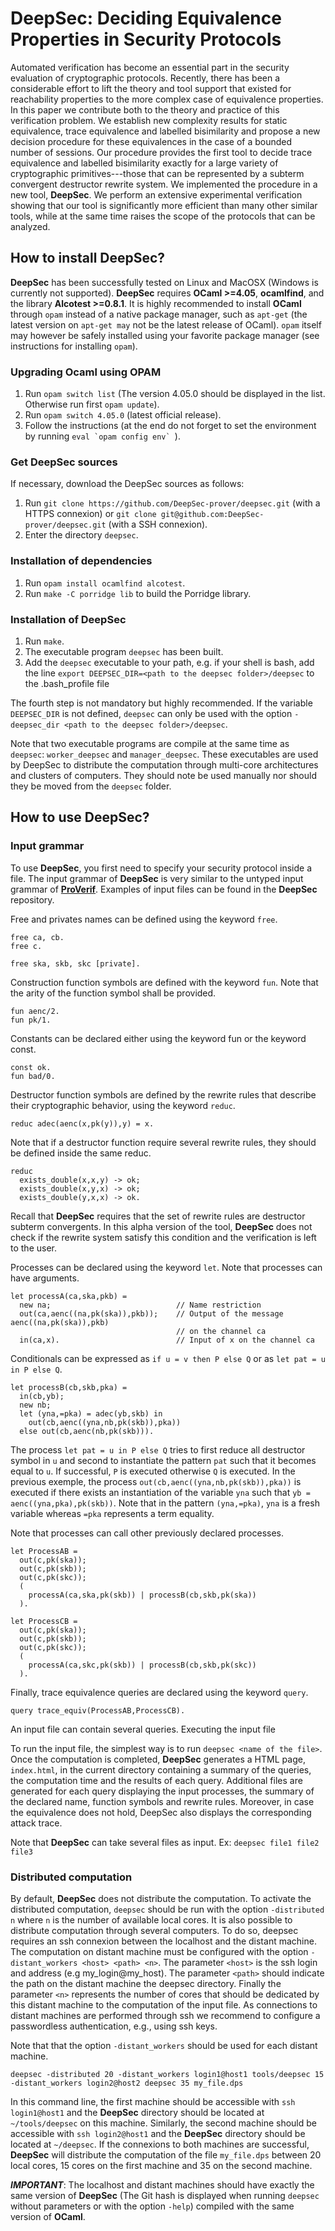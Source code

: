 # DeepSec: Deciding Equivalence Properties in Security Protocols

Automated verification has become an essential part in the security evaluation of cryptographic protocols. Recently, there has been a considerable effort to lift the theory and tool support that existed for reachability properties to the more complex case of equivalence properties. In this paper we contribute both to the theory and practice of this verification problem.  We establish new complexity results for static equivalence, trace equivalence and labelled bisimilarity and propose a new decision procedure for these equivalences in the case of a bounded number of sessions. Our procedure provides the first tool to decide trace equivalence and labelled bisimilarity exactly for a large variety of cryptographic primitives---those that can be represented by a subterm convergent destructor rewrite system. We implemented the procedure in a new tool, **DeepSec**. We perform an extensive experimental verification showing that our tool is significantly more efficient than many other similar tools, while at the same time raises the scope of the protocols that can be analyzed.

## How to install DeepSec?

**DeepSec** has been successfully tested on Linux and MacOSX (Windows is currently not supported). **DeepSec** requires **OCaml >=4.05**, **ocamlfind**, and the library **Alcotest >=0.8.1**.  It is highly recommended to install **OCaml** through `opam` instead of a native package manager, such as `apt-get` (the latest version on `apt-get may` not be the latest release of OCaml). `opam` itself may however be safely installed using your favorite package manager (see instructions for installing `opam`).

### Upgrading Ocaml using OPAM

1. Run `opam switch list` (The version 4.05.0 should be displayed in the list. Otherwise run first `opam update`).
2. Run `opam switch 4.05.0` (latest official release).
3. Follow the instructions (at the end do not forget to set the environment by running ``eval `opam config env` ``).

### Get DeepSec sources

If necessary, download the DeepSec sources as follows:
1. Run `git clone https://github.com/DeepSec-prover/deepsec.git` (with a HTTPS connexion) or `git clone git@github.com:DeepSec-prover/deepsec.git` (with a SSH connexion).
2. Enter the directory `deepsec`.

### Installation of dependencies

1. Run `opam install ocamlfind alcotest`.
2. Run `make -C porridge lib` to build the Porridge library.

### Installation of DeepSec

1. Run `make`.
3. The executable program `deepsec` has been built.
4. Add the `deepsec` executable to your path, e.g. if your shell is bash, add the line `export DEEPSEC_DIR=<path to the deepsec folder>/deepsec` to the .bash_profile file

The fourth step is not mandatory but highly recommended. If the variable `DEEPSEC_DIR` is not defined, `deepsec` can only be used with the option `-deepsec_dir <path to the deepsec folder>/deepsec`.

Note that two executable programs are compile at the same time as `deepsec`: `worker_deepsec` and `manager_deepsec`. These executables are used by DeepSec to distribute the computation through multi-core architectures and clusters of computers. They should note be used manually nor should they be moved from the `deepsec` folder.

## How to use DeepSec?

### Input grammar

To use **DeepSec**, you first need to specify your security protocol inside a file. The input grammar of **DeepSec** is very similar to the untyped input grammar of **[ProVerif](http://prosecco.gforge.inria.fr/personal/bblanche/proverif/)**. Examples of input files can be found in the **DeepSec** repository.

Free and privates names can be defined using the keyword `free`.

```
free ca, cb.
free c.

free ska, skb, skc [private].
```

Construction function symbols are defined with the keyword `fun`. Note that the arity of the function symbol shall be provided.

```
fun aenc/2.
fun pk/1.
```

Constants can be declared either using the keyword fun or the keyword const.

```
const ok.
fun bad/0.
```

Destructor function symbols are defined by the rewrite rules that describe their cryptographic behavior, using the keyword `reduc`.

```
reduc adec(aenc(x,pk(y)),y) = x.
```

Note that if a destructor function require several rewrite rules, they should be defined inside the same reduc.

```
reduc
  exists_double(x,x,y) -> ok;
  exists_double(x,y,x) -> ok;
  exists_double(y,x,x) -> ok.
```

Recall that **DeepSec** requires that the set of rewrite rules are destructor subterm convergents. In this alpha version of the tool, **DeepSec** does not check if the rewrite system satisfy this condition and the verification is left to the user.

Processes can be declared using the keyword `let`. Note that processes can have arguments.

```
let processA(ca,ska,pkb) =
  new na;                            // Name restriction
  out(ca,aenc((na,pk(ska)),pkb));    // Output of the message aenc((na,pk(ska)),pkb)
                                     // on the channel ca
  in(ca,x).                          // Input of x on the channel ca
```

Conditionals can be expressed as `if u = v then P else Q` or as `let pat = u in P else Q`.

```
let processB(cb,skb,pka) =
  in(cb,yb);
  new nb;
  let (yna,=pka) = adec(yb,skb) in
    out(cb,aenc((yna,nb,pk(skb)),pka))
  else out(cb,aenc(nb,pk(skb))).
```

The process `let pat = u in P else Q` tries  to first reduce all destructor symbol in `u` and second to instantiate the pattern `pat` such that it becomes equal to `u`. If successful, `P` is executed otherwise `Q` is executed. In the previous exemple, the process `out(cb,aenc((yna,nb,pk(skb)),pka))` is executed if there exists an instantiation of the variable `yna` such that `yb = aenc((yna,pka),pk(skb))`. Note that in the pattern `(yna,=pka)`, `yna` is a fresh variable whereas `=pka` represents a term equality.

Note that processes can call other previously declared processes.

```
let ProcessAB =
  out(c,pk(ska));
  out(c,pk(skb));
  out(c,pk(skc));
  (
    processA(ca,ska,pk(skb)) | processB(cb,skb,pk(ska))
  ).

let ProcessCB =
  out(c,pk(ska));
  out(c,pk(skb));
  out(c,pk(skc));
  (
    processA(ca,skc,pk(skb)) | processB(cb,skb,pk(skc))
  ).
```

Finally, trace equivalence queries are declared using the keyword `query`.

```
query trace_equiv(ProcessAB,ProcessCB).
```

An input file can contain several queries.
Executing the input file

To run the input file, the simplest way is to run `deepsec <name of the file>`. Once the computation is completed, **DeepSec** generates a HTML page, `index.html`, in the current directory containing a summary of the queries, the computation time and the results of each query. Additional files are generated for each query displaying the input processes, the summary of the declared name, function symbols and rewrite rules. Moreover, in case the equivalence does not hold, DeepSec also displays the corresponding attack trace.

Note that **DeepSec** can take several files as input. Ex: `deepsec file1 file2 file3`

### Distributed computation

By default, **DeepSec** does not distribute the computation. To activate the distributed computation, `deepsec` should be run with the option `-distributed n` where `n` is the number of available local cores. It is also possible to distribute computation through several computers. To do so, deepsec requires an ssh connexion between the localhost and the distant machine. The computation on distant machine must be configured with the option `-distant_workers <host> <path> <n>`. The parameter `<host>` is the ssh login and address (e.g my_login@my_host). The parameter `<path>` should indicate the path on the distant machine the deepsec directory. Finally the parameter `<n>` represents the number of cores that should be dedicated by this distant machine to the computation of the input file. As connections to distant machines are performed through ssh we recommend to configure a passwordless authentication, e.g., using ssh keys.

Note that that the option `-distant_workers` should be used for each distant machine.

```
deepsec -distributed 20 -distant_workers login1@host1 tools/deepsec 15 -distant_workers login2@host2 deepsec 35 my_file.dps
```

In this command line, the first machine should be accessible with `ssh login1@host1` and the **DeepSec** directory should be located at `~/tools/deepsec` on this machine. Similarly, the second machine should be accessible with `ssh login2@host1` and the **DeepSec** directory should be located at `~/deepsec`. If the connexions to both machines are successful, **DeepSec** will distribute the computation of the file `my_file.dps` between 20 local cores, 15 cores on the first machine and 35 on the second machine.

**_IMPORTANT_**: The localhost and distant machines should have exactly the same version of **DeepSec** (The Git hash is displayed when running `deepsec` without parameters or with the option `-help`) compiled with the same version of **OCaml**.
